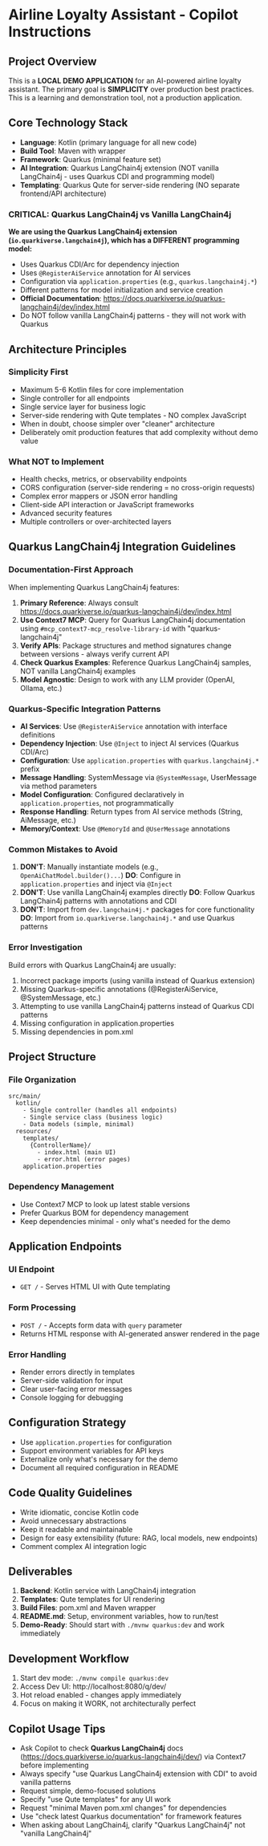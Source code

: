 # Airline Loyalty Assistant - Copilot Instructions

## Project Overview
This is a **LOCAL DEMO APPLICATION** for an AI-powered airline loyalty assistant. The primary goal is **SIMPLICITY** over production best practices. This is a learning and demonstration tool, not a production application.

## Core Technology Stack
- **Language**: Kotlin (primary language for all new code)
- **Build Tool**: Maven with wrapper
- **Framework**: Quarkus (minimal feature set)
- **AI Integration**: Quarkus LangChain4j extension (NOT vanilla LangChain4j - uses Quarkus CDI and programming model)
- **Templating**: Quarkus Qute for server-side rendering (NO separate frontend/API architecture)

### CRITICAL: Quarkus LangChain4j vs Vanilla LangChain4j
**We are using the Quarkus LangChain4j extension (`io.quarkiverse.langchain4j`), which has a DIFFERENT programming model:**
- Uses Quarkus CDI/Arc for dependency injection
- Uses `@RegisterAiService` annotation for AI services
- Configuration via `application.properties` (e.g., `quarkus.langchain4j.*`)
- Different patterns for model initialization and service creation
- **Official Documentation**: https://docs.quarkiverse.io/quarkus-langchain4j/dev/index.html
- Do NOT follow vanilla LangChain4j patterns - they will not work with Quarkus

## Architecture Principles

### Simplicity First
- Maximum 5-6 Kotlin files for core implementation
- Single controller for all endpoints
- Single service layer for business logic
- Server-side rendering with Qute templates - NO complex JavaScript
- When in doubt, choose simpler over "cleaner" architecture
- Deliberately omit production features that add complexity without demo value

### What NOT to Implement
- Health checks, metrics, or observability endpoints
- CORS configuration (server-side rendering = no cross-origin requests)
- Complex error mappers or JSON error handling
- Client-side API interaction or JavaScript frameworks
- Advanced security features
- Multiple controllers or over-architected layers

## Quarkus LangChain4j Integration Guidelines

### Documentation-First Approach
When implementing Quarkus LangChain4j features:
1. **Primary Reference**: Always consult https://docs.quarkiverse.io/quarkus-langchain4j/dev/index.html
2. **Use Context7 MCP**: Query for Quarkus LangChain4j documentation using `#mcp_context7-mcp_resolve-library-id` with "quarkus-langchain4j"
3. **Verify APIs**: Package structures and method signatures change between versions - always verify current API
4. **Check Quarkus Examples**: Reference Quarkus LangChain4j samples, NOT vanilla LangChain4j examples
5. **Model Agnostic**: Design to work with any LLM provider (OpenAI, Ollama, etc.)

### Quarkus-Specific Integration Patterns
- **AI Services**: Use `@RegisterAiService` annotation with interface definitions
- **Dependency Injection**: Use `@Inject` to inject AI services (Quarkus CDI/Arc)
- **Configuration**: Use `application.properties` with `quarkus.langchain4j.*` prefix
- **Message Handling**: SystemMessage via `@SystemMessage`, UserMessage via method parameters
- **Model Configuration**: Configured declaratively in `application.properties`, not programmatically
- **Response Handling**: Return types from AI service methods (String, AiMessage, etc.)
- **Memory/Context**: Use `@MemoryId` and `@UserMessage` annotations

### Common Mistakes to Avoid
1. **DON'T**: Manually instantiate models (e.g., `OpenAiChatModel.builder()...`)
   **DO**: Configure in `application.properties` and inject via `@Inject`
2. **DON'T**: Use vanilla LangChain4j examples directly
   **DO**: Follow Quarkus LangChain4j patterns with annotations and CDI
3. **DON'T**: Import from `dev.langchain4j.*` packages for core functionality
   **DO**: Import from `io.quarkiverse.langchain4j.*` and use Quarkus patterns

### Error Investigation
Build errors with Quarkus LangChain4j are usually:
1. Incorrect package imports (using vanilla instead of Quarkus extension)
2. Missing Quarkus-specific annotations (@RegisterAiService, @SystemMessage, etc.)
3. Attempting to use vanilla LangChain4j patterns instead of Quarkus CDI patterns
4. Missing configuration in application.properties
5. Missing dependencies in pom.xml

## Project Structure

### File Organization
```
src/main/
  kotlin/
    - Single controller (handles all endpoints)
    - Single service class (business logic)
    - Data models (simple, minimal)
  resources/
    templates/
      {ControllerName}/
        - index.html (main UI)
        - error.html (error pages)
    application.properties
```

### Dependency Management
- Use Context7 MCP to look up latest stable versions
- Prefer Quarkus BOM for dependency management
- Keep dependencies minimal - only what's needed for the demo

## Application Endpoints

### UI Endpoint
- `GET /` - Serves HTML UI with Qute templating

### Form Processing
- `POST /` - Accepts form data with `query` parameter
- Returns HTML response with AI-generated answer rendered in the page

### Error Handling
- Render errors directly in templates
- Server-side validation for input
- Clear user-facing error messages
- Console logging for debugging

## Configuration Strategy
- Use `application.properties` for configuration
- Support environment variables for API keys
- Externalize only what's necessary for the demo
- Document all required configuration in README

## Code Quality Guidelines
- Write idiomatic, concise Kotlin code
- Avoid unnecessary abstractions
- Keep it readable and maintainable
- Design for easy extensibility (future: RAG, local models, new endpoints)
- Comment complex AI integration logic

## Deliverables
1. **Backend**: Kotlin service with LangChain4j integration
2. **Templates**: Qute templates for UI rendering
3. **Build Files**: pom.xml and Maven wrapper
4. **README.md**: Setup, environment variables, how to run/test
5. **Demo-Ready**: Should start with `./mvnw quarkus:dev` and work immediately

## Development Workflow
1. Start dev mode: `./mvnw compile quarkus:dev`
2. Access Dev UI: http://localhost:8080/q/dev/
3. Hot reload enabled - changes apply immediately
4. Focus on making it WORK, not architecturally perfect

## Copilot Usage Tips
- Ask Copilot to check **Quarkus LangChain4j** docs (https://docs.quarkiverse.io/quarkus-langchain4j/dev/) via Context7 before implementing
- Always specify "use Quarkus LangChain4j extension with CDI" to avoid vanilla patterns
- Request simple, demo-focused solutions
- Specify "use Qute templates" for any UI work
- Request "minimal Maven pom.xml changes" for dependencies
- Use "check latest Quarkus documentation" for framework features
- When asking about LangChain4j, clarify "Quarkus LangChain4j" not "vanilla LangChain4j"
